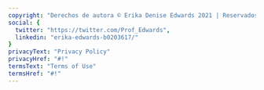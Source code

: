 ```yaml
---
copyright: "Derechos de autora © Erika Denise Edwards 2021 | Reservados todos los derechos."
social: {
  twitter: "https://twitter.com/Prof_Edwards",
  linkedin: "erika-edwards-b0203617/"
}
privacyText: "Privacy Policy"
privacyHref: "#!"
termsText: "Terms of Use"
termsHref: "#!"
---
```


